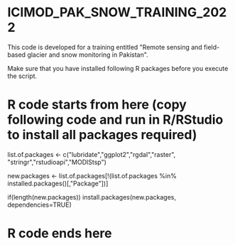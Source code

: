 # ICIMOD_PAK_SNOW_TRAINING_2022
This code is developed for a training entitled "Remote sensing and field-based glacier and snow monitoring in Pakistan".

Make sure that you have installed following R packages before you execute the script.

# R code starts from here (copy following code and run in R/RStudio to install all packages required)

list.of.packages <- c("lubridate","ggplot2","rgdal","raster", "stringr","rstudioapi","MODIStsp")

new.packages <- list.of.packages[!(list.of.packages %in% 
                                     installed.packages()[,"Package"])] 

if(length(new.packages)) install.packages(new.packages, dependencies=TRUE)

# R code ends here
